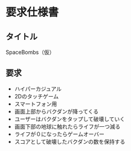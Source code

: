 # 要求仕様書

## タイトル

SpaceBombs（仮）

## 要求

* ハイパーカジュアル
* 2Dのタッチゲーム
* スマートフォン用
* 画面上部からバクダンが降ってくる
* ユーザーはバクダンをタップして破壊していく
* 画面下部の地球に触れたらライフが一つ減る
* ライフが０になったらゲームオーバー
* スコアとして破壊したバクダンの数を保持する